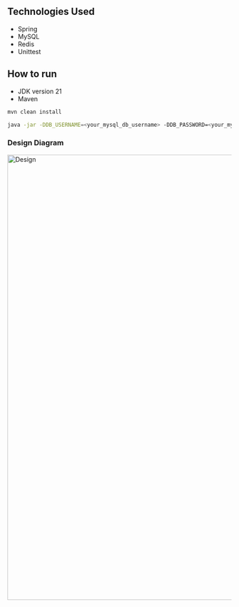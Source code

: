## Technologies Used
* Spring
* MySQL
* Redis
* Unittest

## How to run

-  JDK version 21
-  Maven

```bash
mvn clean install
```

```bash
java -jar -DDB_USERNAME=<your_mysql_db_username> -DDB_PASSWORD=<your_my_sql_db_password> target/dream-backend-0.0.1-SNAPSHOT.jar
```

### Design Diagram

<img src="https://github.com/omersuve/DreamCase/assets/45875987/f0005e11-350f-4f19-9917-d57581296965" alt="Design" width="1000"/>
